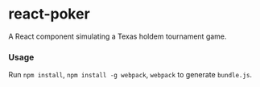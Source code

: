 # react-poker
A React component simulating a Texas holdem tournament game.

### Usage
Run `npm install`, `npm install -g webpack`, `webpack` to generate `bundle.js`.
